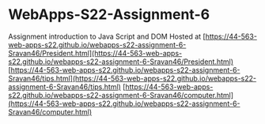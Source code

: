 # WebApps-S22-Assignment-6
Assignment introduction to Java Script and DOM
Hosted at [https://44-563-web-apps-s22.github.io/webapps-s22-assignment-6-Sravan46/President.html](https://44-563-web-apps-s22.github.io/webapps-s22-assignment-6-Sravan46/President.html)
[https://44-563-web-apps-s22.github.io/webapps-s22-assignment-6-Sravan46/tips.html](https://44-563-web-apps-s22.github.io/webapps-s22-assignment-6-Sravan46/tips.html)
[https://44-563-web-apps-s22.github.io/webapps-s22-assignment-6-Sravan46/computer.html](https://44-563-web-apps-s22.github.io/webapps-s22-assignment-6-Sravan46/computer.html)
